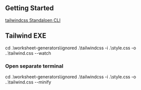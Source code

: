 ## Getting Started
[tailwindcss Standaloen CLI](https://tailwindcss.com/blog/standalone-cli)

## Tailwind EXE
cd .\\worksheet-generators\\ignored
.\\tailwindcss -i .\\style.css -o ..\\tailwind.css --watch

### Open separate terminal
cd .\\worksheet-generators\ignored
.\\tailwindcss -i .\\style.css -o ..\\tailwind.css --minify
